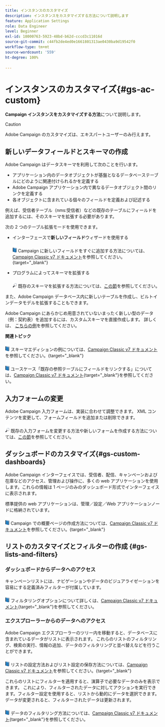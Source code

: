```yaml
---
title: インスタンスのカスタマイズ
description: インスタンスをカスタマイズする方法について説明します
feature: Application Settings
role: Data Engineer
level: Beginner
exl-id: 18000763-5923-48bd-b62d-cccd3c11016d
source-git-commit: c44fb2de4ed0e1661801313ae0430ba9d19542f0
workflow-type: tm+mt
source-wordcount: '559'
ht-degree: 100%

---
```


# インスタンスのカスタマイズ{#gs-ac-custom}

**Campaign インスタンスをカスタマイズする方法**&#x200B;について説明します。

>[!CAUTION]
>
>Adobe Campaign のカスタマイズは、エキスパートユーザーのみ行えます。

## 新しいデータフィールドとスキーマの作成

Adobe Campaign はデータスキーマを利用して次のことを行います。

* アプリケーション内のデータオブジェクトが基盤となるデータベーステーブルにどのように関連付けられるかを定義する
* Adobe Campaign アプリケーション内で異なるデータオブジェクト間のリンクを定義する
* 各オブジェクトに含まれている個々のフィールドを定義および記述する

例えば、受信者テーブル（nms:受信者）などの既存のテーブルにフィールドを追加するには、そのスキーマを拡張する必要があります。

次の 2 つのテーブル拡張モードを使用できます。

* インターフェースで&#x200B;**新しいフィールド**&#x200B;ウィザードを使用する

   ![](../assets/do-not-localize/book.png) Campaign に新しいフィールドをすぐに追加する方法については、[Campaign Classic v7 ドキュメント](https://experienceleague.adobe.com/docs/campaign-classic/using/configuring-campaign-classic/editing-schemas/new-field-wizard.html?lang=ja#configuring-campaign-classic)を参照してください。{target=&quot;_blank&quot;}

* プログラムによってスキーマを拡張する

   ![](../assets/do-not-localize/glass.png) 既存のスキーマを拡張する方法については、[この節](../dev/extend-schema.md)を参照してください。


また、Adobe Campaign データベース内に新しいテーブルを作成し、ビルトインデータモデルを拡張することもできます。

Adobe Campaign にあらかじめ用意されていないまったく新しい型のデータ（例：契約表）を追加するには、カスタムスキーマを直接作成します。 詳しくは、 [こちらの例](../dev/create-schema.md#example--creating-a-contract-table)を参照してください。

**関連トピック**

![](../assets/do-not-localize/book.png) スキーマエディションの例については、[Campaign Classic v7 ドキュメント](https://experienceleague.adobe.com/docs/campaign-classic/using/configuring-campaign-classic/editing-schemas/examples-of-schemas-edition.html?lang=ja#configuring-campaign-classic)を参照してください。{target=&quot;_blank&quot;}

![](../assets/do-not-localize/book.png) ユースケース「既存の参照テーブルにフィールドをリンクする」については、[Campaign Classic v7 ドキュメント](https://experienceleague.adobe.com/docs/campaign-classic/using/configuring-campaign-classic/editing-schemas/examples-of-schemas-edition.html?lang=ja#uc-link){target=&quot;_blank&quot;}を参照してください。


## 入力フォームの変更

Adobe Campaign 入力フォームは、実装に合わせて調整できます。 XML コンテンツを変更して、フォームフィールドを追加または削除できます。

![](../assets/do-not-localize/glass.png) 既存の入力フォームを変更する方法や新しいフォームを作成する方法については、[この節](../dev/forms.md)を参照してください。

## ダッシュボードのカスタマイズ{#gs-custom-dashboards}

Adobe Campaign インターフェイスでは、受信者、配信、キャンペーンおよび在庫などのアクセス、管理および操作に、多くの web アプリケーションを使用します。これらの情報は 1 ページのみのダッシュボード形式でインターフェイスに表示されます。

標準提供の web アプリケーションは、管理／設定／Web アプリケーションノードに格納されています。

![](../assets/do-not-localize/book.png) Campaign での概要ページの作成方法については、[Campaign Classic v7 ドキュメント](https://experienceleague.adobe.com/docs/campaign-classic/using/designing-content/web-applications/use-cases—creating-overviews.html?lang=ja#creating-a-single-page-web-application)を参照してください。{target=&quot;_blank&quot;}


## リストのカスタマイズとフィルターの作成 {#gs-lists-and-filters}

### ダッシュボードからデータへのアクセス

キャンペーンリストには、ナビゲーションやデータのビジュアライゼーションを容易にする定義済みフィルターが付属しています。

![](../assets/do-not-localize/book.png) フィルタリングオプションについて詳しくは、[Campaign Classic v7 ドキュメント](https://experienceleague.adobe.com/docs/campaign-classic/using/getting-started/filtering-data/filtering-options.html?lang=ja#about-filtering){target=&quot;_blank&quot;}を参照してください。


### エクスプローラーからのデータへのアクセス

Adobe Campaign エクスプローラーのツリー内を移動すると、データベースに含まれているデータがリストに表示されます。 これらのリストのフィルタリング、検索の実行、情報の追加、データのフィルタリングと並べ替えなどを行うことができます。

![](../assets/do-not-localize/book.png) リストの設定方法およびリスト設定の保存方法については、[Campaign Classic v7 ドキュメント](https://experienceleague.adobe.com/docs/campaign-classic/using/getting-started/starting-with-adobe-campaign/campaign-workspace/adobe-campaign-ui-lists.html?lang=ja#getting-started)を参照してください。{target=&quot;_blank&quot;}


これらのリストにフィルターを適用すると、演算子で必要なデータのみを表示できます。 これにより、フィルターされたデータに対してアクションを実行できます。フィルター設定を使用すると、リストから動的にデータを選択できます。データが変更されると、フィルターされたデータは更新されます。

![](../assets/do-not-localize/book.png) データのフィルタリング方法については、[Campaign Classic v7 ドキュメント](https://experienceleague.adobe.com/docs/campaign-classic/using/getting-started/filtering-data/creating-filters.html?lang=ja#typology-of-available-filters){target=&quot;_blank&quot;}を参照してください。
